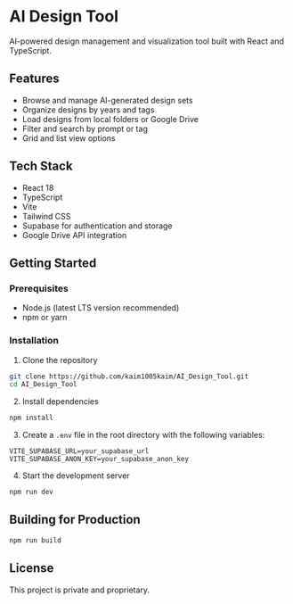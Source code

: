 # AI Design Tool

AI-powered design management and visualization tool built with React and TypeScript.

## Features

- Browse and manage AI-generated design sets
- Organize designs by years and tags
- Load designs from local folders or Google Drive
- Filter and search by prompt or tag
- Grid and list view options

## Tech Stack

- React 18
- TypeScript
- Vite
- Tailwind CSS
- Supabase for authentication and storage
- Google Drive API integration

## Getting Started

### Prerequisites

- Node.js (latest LTS version recommended)
- npm or yarn

### Installation

1. Clone the repository
```bash
git clone https://github.com/kaim1005kaim/AI_Design_Tool.git
cd AI_Design_Tool
```

2. Install dependencies
```bash
npm install
```

3. Create a `.env` file in the root directory with the following variables:
```
VITE_SUPABASE_URL=your_supabase_url
VITE_SUPABASE_ANON_KEY=your_supabase_anon_key
```

4. Start the development server
```bash
npm run dev
```

## Building for Production

```bash
npm run build
```

## License

This project is private and proprietary.
